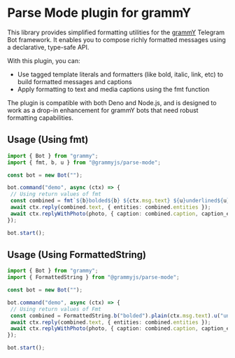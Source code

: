 # Parse Mode plugin for grammY

This library provides simplified formatting utilities for the [grammY](https://grammy.dev) Telegram Bot framework. It enables you to compose richly formatted messages using a declarative, type-safe API.

With this plugin, you can:

- Use tagged template literals and formatters (like bold, italic, link, etc) to build formatted messages and captions
- Apply formatting to text and media captions using the fmt function

The plugin is compatible with both Deno and Node.js, and is designed to work as a drop-in enhancement for grammY bots that need robust formatting capabilities.

## Usage (Using fmt)

```ts
import { Bot } from "grammy";
import { fmt, b, u } from "@grammyjs/parse-mode";

const bot = new Bot("");

bot.command("demo", async (ctx) => {
 // Using return values of fmt
 const combined = fmt`${b}bolded${b} ${ctx.msg.text} ${u}underlined${u}`;
 await ctx.reply(combined.text, { entities: combined.entities });
 await ctx.replyWithPhoto(photo, { caption: combined.caption, caption_entities: combined.caption_entities });
});

bot.start();
```

## Usage (Using FormattedString)

```ts
import { Bot } from "grammy";
import { FormattedString } from "@grammyjs/parse-mode";

const bot = new Bot("");

bot.command("demo", async (ctx) => {
 // Using return values of Fmt
 const combined = FormattedString.b("bolded").plain(ctx.msg.text).u("underlined");
 await ctx.reply(combined.text, { entities: combined.entities });
 await ctx.replyWithPhoto(photo, { caption: combined.caption, caption_entities: combined.caption_entities });
});

bot.start();
```
